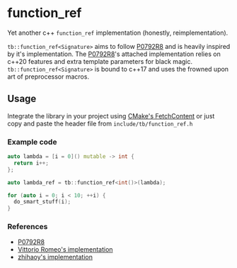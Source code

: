 # function_ref
Yet another c++ `function_ref` implementation (honestly, reimplementation). 

`tb::function_ref<Signature>` aims to follow 
[P0792R8](https://www.open-std.org/jtc1/sc22/wg21/docs/papers/2022/p0792r8.html)
and is heavily inspired by it's implementation. The
[P0792R8](https://www.open-std.org/jtc1/sc22/wg21/docs/papers/2022/p0792r8.html)'s 
attached implementation relies on c++20 features and extra template parameters for black magic.
`tb::function_ref<Signature>` is bound to c++17 and uses the frowned upon
art of preprocessor macros.

## Usage
Integrate the library in your project using [CMake's FetchContent](https://cmake.org/cmake/help/latest/module/FetchContent.html) or just copy and paste the header file from `include/tb/function_ref.h`

### Example code 
```c++
auto lambda = [i = 0]() mutable -> int {
  return i++;
};

auto lambda_ref = tb::function_ref<int()>(lambda);

for (auto i = 0; i < 10; ++i) {
  do_smart_stuff(i);
}
```

### References
* [P0792R8](https://www.open-std.org/jtc1/sc22/wg21/docs/papers/2022/p0792r8.html) 
* [Vittorio Romeo's implementation](https://github.com/vittorioromeo/Experiments/blob/master/function_ref.cpp) 
* [zhihaoy's implementation](https://github.com/zhihaoy/nontype_functional)


